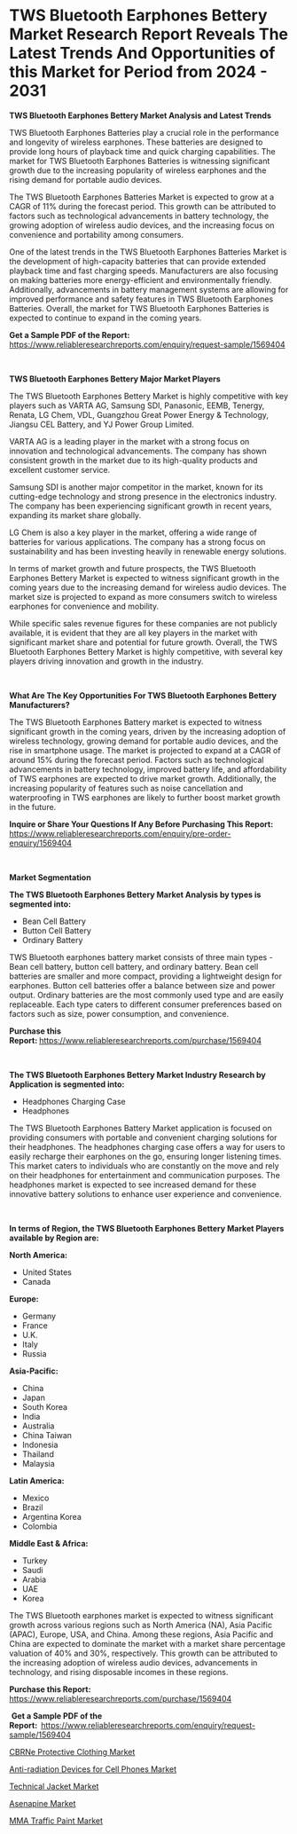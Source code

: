 <p><h1>TWS Bluetooth Earphones Bettery Market Research Report Reveals The Latest Trends And Opportunities of this Market for Period from 2024 - 2031</h1></p><p><strong>TWS Bluetooth Earphones Bettery Market Analysis and Latest Trends</strong></p>
<p><p>TWS Bluetooth Earphones Batteries play a crucial role in the performance and longevity of wireless earphones. These batteries are designed to provide long hours of playback time and quick charging capabilities. The market for TWS Bluetooth Earphones Batteries is witnessing significant growth due to the increasing popularity of wireless earphones and the rising demand for portable audio devices. </p><p>The TWS Bluetooth Earphones Batteries Market is expected to grow at a CAGR of 11% during the forecast period. This growth can be attributed to factors such as technological advancements in battery technology, the growing adoption of wireless audio devices, and the increasing focus on convenience and portability among consumers. </p><p>One of the latest trends in the TWS Bluetooth Earphones Batteries Market is the development of high-capacity batteries that can provide extended playback time and fast charging speeds. Manufacturers are also focusing on making batteries more energy-efficient and environmentally friendly. Additionally, advancements in battery management systems are allowing for improved performance and safety features in TWS Bluetooth Earphones Batteries. Overall, the market for TWS Bluetooth Earphones Batteries is expected to continue to expand in the coming years.</p></p>
<p><strong>Get a Sample PDF of the Report:&nbsp;</strong> <a href="https://www.reliableresearchreports.com/enquiry/request-sample/1569404">https://www.reliableresearchreports.com/enquiry/request-sample/1569404</a></p>
<p>&nbsp;</p>
<p><strong>TWS Bluetooth Earphones Bettery Major Market Players</strong></p>
<p><p>The TWS Bluetooth Earphones Bettery Market is highly competitive with key players such as VARTA AG, Samsung SDI, Panasonic, EEMB, Tenergy, Renata, LG Chem, VDL, Guangzhou Great Power Energy & Technology, Jiangsu CEL Battery, and YJ Power Group Limited. </p><p>VARTA AG is a leading player in the market with a strong focus on innovation and technological advancements. The company has shown consistent growth in the market due to its high-quality products and excellent customer service.</p><p>Samsung SDI is another major competitor in the market, known for its cutting-edge technology and strong presence in the electronics industry. The company has been experiencing significant growth in recent years, expanding its market share globally.</p><p>LG Chem is also a key player in the market, offering a wide range of batteries for various applications. The company has a strong focus on sustainability and has been investing heavily in renewable energy solutions.</p><p>In terms of market growth and future prospects, the TWS Bluetooth Earphones Bettery Market is expected to witness significant growth in the coming years due to the increasing demand for wireless audio devices. The market size is projected to expand as more consumers switch to wireless earphones for convenience and mobility.</p><p>While specific sales revenue figures for these companies are not publicly available, it is evident that they are all key players in the market with significant market share and potential for future growth. Overall, the TWS Bluetooth Earphones Bettery Market is highly competitive, with several key players driving innovation and growth in the industry.</p></p>
<p>&nbsp;</p>
<p><strong>What Are The Key Opportunities For TWS Bluetooth Earphones Bettery Manufacturers?</strong></p>
<p><p>The TWS Bluetooth Earphones Battery market is expected to witness significant growth in the coming years, driven by the increasing adoption of wireless technology, growing demand for portable audio devices, and the rise in smartphone usage. The market is projected to expand at a CAGR of around 15% during the forecast period. Factors such as technological advancements in battery technology, improved battery life, and affordability of TWS earphones are expected to drive market growth. Additionally, the increasing popularity of features such as noise cancellation and waterproofing in TWS earphones are likely to further boost market growth in the future.</p></p>
<p><strong>Inquire or Share Your Questions If Any Before Purchasing This Report:</strong> <a href="https://www.reliableresearchreports.com/enquiry/pre-order-enquiry/1569404">https://www.reliableresearchreports.com/enquiry/pre-order-enquiry/1569404</a></p>
<p>&nbsp;</p>
<p><strong>Market Segmentation</strong></p>
<p><strong>The TWS Bluetooth Earphones Bettery Market Analysis by types is segmented into:</strong></p>
<p><ul><li>Bean Cell Battery</li><li>Button Cell Battery</li><li>Ordinary Battery</li></ul></p>
<p><p>TWS Bluetooth earphones battery market consists of three main types - Bean cell battery, button cell battery, and ordinary battery. Bean cell batteries are smaller and more compact, providing a lightweight design for earphones. Button cell batteries offer a balance between size and power output. Ordinary batteries are the most commonly used type and are easily replaceable. Each type caters to different consumer preferences based on factors such as size, power consumption, and convenience.</p></p>
<p><strong>Purchase this Report:&nbsp;</strong><a href="https://www.reliableresearchreports.com/purchase/1569404">https://www.reliableresearchreports.com/purchase/1569404</a></p>
<p>&nbsp;</p>
<p><strong>The TWS Bluetooth Earphones Bettery Market Industry Research by Application is segmented into:</strong></p>
<p><ul><li>Headphones Charging Case</li><li>Headphones</li></ul></p>
<p><p>The TWS Bluetooth Earphones Battery Market application is focused on providing consumers with portable and convenient charging solutions for their headphones. The headphones charging case offers a way for users to easily recharge their earphones on the go, ensuring longer listening times. This market caters to individuals who are constantly on the move and rely on their headphones for entertainment and communication purposes. The headphones market is expected to see increased demand for these innovative battery solutions to enhance user experience and convenience.</p></p>
<p>&nbsp;</p>
<p><strong>In terms of Region, the TWS Bluetooth Earphones Bettery Market Players available by Region are:</strong></p>
<p>
    <p> <strong> North America: </strong>
        <ul>
            <li>United States</li>
            <li>Canada</li>
        </ul>
        </p> 
    <p> <strong> Europe: </strong>
        <ul>
            <li>Germany</li>
            <li>France</li>
            <li>U.K.</li>
            <li>Italy</li>
            <li>Russia</li>
        </ul>
        </p> 
    <p> <strong> Asia-Pacific: </strong>
        <ul>
            <li>China</li>
            <li>Japan</li>
            <li>South Korea</li>
            <li>India</li>
            <li>Australia</li>
            <li>China Taiwan</li>
            <li>Indonesia</li>
            <li>Thailand</li>
            <li>Malaysia</li>
        </ul>
        </p> 
    <p> <strong> Latin America: </strong>
        <ul>
            <li>Mexico</li>
            <li>Brazil</li>
            <li>Argentina Korea</li>
            <li>Colombia</li>
        </ul>
        </p> 
    <p> <strong> Middle East & Africa: </strong>
        <ul>
            <li>Turkey</li>
            <li>Saudi</li>
            <li>Arabia</li>
            <li>UAE</li>
            <li>Korea</li>
        </ul>
    </p>
    </p>
<p><p>The TWS Bluetooth earphones market is expected to witness significant growth across various regions such as North America (NA), Asia Pacific (APAC), Europe, USA, and China. Among these regions, Asia Pacific and China are expected to dominate the market with a market share percentage valuation of 40% and 30%, respectively. This growth can be attributed to the increasing adoption of wireless audio devices, advancements in technology, and rising disposable incomes in these regions.</p></p>
<p><strong>Purchase this Report: </strong><a href="https://www.reliableresearchreports.com/purchase/1569404">https://www.reliableresearchreports.com/purchase/1569404</a></p>
<p>&nbsp;<strong>Get a Sample PDF of the Report:&nbsp;&nbsp;</strong><a href="https://www.reliableresearchreports.com/enquiry/request-sample/1569404">https://www.reliableresearchreports.com/enquiry/request-sample/1569404</a></p>
<p><strong></strong></p>
<p><p><a href="https://github.com/juniordelafrance/Market-Research-Report-List-2/blob/main/cbrne-protective-clothing-market.md">CBRNe Protective Clothing Market</a></p><p><a href="https://github.com/jaidynmorantestelletmjzya/Market-Research-Report-List-1/blob/main/anti-radiation-devices-for-cell-phones-market.md">Anti-radiation Devices for Cell Phones Market</a></p><p><a href="https://github.com/ruddyyedelwadw/Market-Research-Report-List-1/blob/main/technical-jacket-market.md">Technical Jacket Market</a></p><p><a href="https://github.com/FassouRP/Market-Research-Report-List-3/blob/main/asenapine-market.md">Asenapine Market</a></p><p><a href="https://github.com/rahu1506/Market-Research-Report-List-3/blob/main/mma-traffic-paint-market.md">MMA Traffic Paint Market</a></p></p>